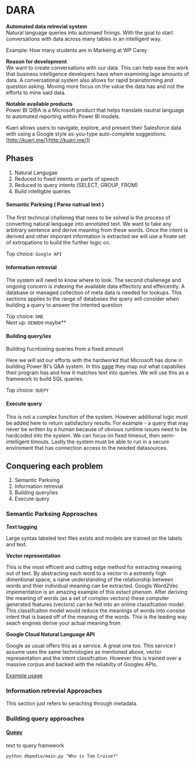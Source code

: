 # DARA

**Automated data retrevial system**  
Natural language queries into automaed finings. With the goal to start conversations with data across many tables in an intelligent way. 

Example: How many students are in Markeing at WP Carey


**Reason for development**  
We want to create conversations with our data. This can help ease the work that business intelligence developers have when examining lage amounts of data. A conversational system also allows for rapid brainstorming and question asking. Moving more focus on the value the data has and not the efforts to mine said data.
 
**Notable available products**  
Power BI Q@A is a Microsoft product that helps translate nautral language to automated reporting within Power BI models.

Kueri allows users to navigate, explore, and present their Salesforce data with using a Google style as-you-type auto-complete suggestions. [http://kueri.me/](http://kueri.me/])

## Phases 


1. Natural Langugae 
2. Reduced to fixed intents or parts of speech
3. Reduced to query intents (SELECT, GROUP, FROM)
4. Build intelligble queries

#### Semantic Parksing ( Parse natrual text )

The first technical challeneg that nees to be solved is the process of converting natural language into annotated text. We want to take any arbitrary sentence and derive meaning from these words. Once the intent is derived and other imporant information is extracted we will use a finate set of extropations to build the further logic on. 

Top choice: `Google API`

#### Information retrevial

The system will need to know where to look. The second challenege and ongoing concern is indexing the available data effecticly and effeicently. A database or managed collection of meta data is needed for lookups. This sections applies to the range of databases the query will consider when building a query to answer the intented question

Top choice: `DNE`  
Next up:	`DENODO` maybe**


#### Building query/ies

Building fucntioning queries from a fixed amount 

Here we will aid our efforts with the hardworkd that Microsoft has done in building Power BI's Q&A system. In this [page](https://powerbi.microsoft.com/en-us/documentation/powerbi-service-q-and-a-tips/) they map out what capabilies their program has and how it matches text into queries. We will use this as a framework to build SQL queries. 

Top choice: `QUEPY`

#### Execute query

This is not a complex function of the system. However additional logic must be added here to return satisfactory results. For example - a query that may never be written by a human because of obvious runtime issues need to be hardcoded into the system. We can focus on fixed timeout, then semi-intelligent timouts. Lastly the system must be able to run in a secure enviroment that has connection access to the needed datasources. 


## Conquering each problem

1. Semantic Parksing
2. Information retrevial
3. Building query/ies
4. Execute query


### Semantic Parksing Approaches


**Text tagging**  

Large syntax labeled text files exists and models are trained on the labels and text. 

**Vector representation**  

This is the most efficent and cutting edge method for extracting meaning out of text. By abstracting each word to a vector in a extremly high dimentional space, a naive understanding of the relationship between words and thier individual meaning can be extracted. Googls Word2Vec impementation is an amazing example of this extact phenom. After deriving the meaning of words (as a set of complex vectors) these computer generated features (vectors) can be fed into an online classifcation model. This classifcaiton model would reduce the meanings of words into consise intent that is based off of the meaning of the words. This is the leading way seach engines derive your actual meaning from 


**Google Cloud Natural Language API**  

Google as usual offers this as a service. A great one too. This service I assume uses the same technologies as mentioned above, vector representation and the intent classifcation. However this is trained over a massive corpus and backed with the reliabilty of Googles APIs. 

[Example usage](https://cloud.google.com/blog/big-data/2016/07/using-the-cloud-natural-language-api-to-analyze-harry-potter-and-the-new-york-times)

### Information retrevial Approaches

This section just refers to seraching through metadata. 

### Building query approaches

#### [ Quepy ](http://quepy.readthedocs.io/en/latest/tutorial.html) 
text to query framework


`python dbpedia/main.py "Who is Tom Cruise?"`
